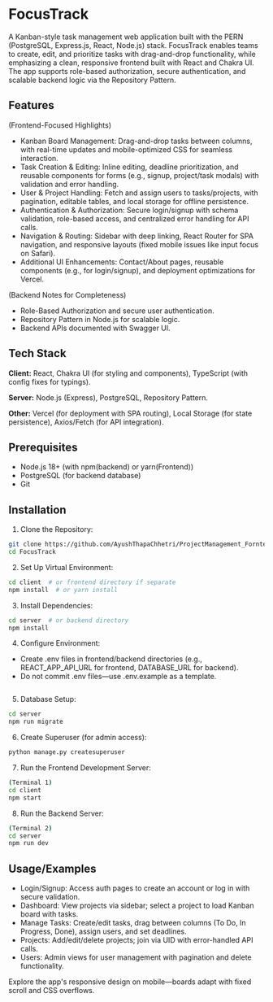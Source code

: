 
# FocusTrack

A Kanban-style task management web application built with the PERN (PostgreSQL, Express.js, React, Node.js) stack. FocusTrack enables teams to create, edit, and prioritize tasks with drag-and-drop functionality, while emphasizing a clean, responsive frontend built with React and Chakra UI. The app supports role-based authorization, secure authentication, and scalable backend logic via the Repository Pattern.


## Features

(Frontend-Focused Highlights)

- Kanban Board Management: Drag-and-drop tasks between columns, with real-time updates and mobile-optimized CSS for seamless interaction.
- Task Creation & Editing: Inline editing, deadline prioritization, and reusable components for forms (e.g., signup, project/task modals) with validation and error handling.
- User & Project Handling: Fetch and assign users to tasks/projects, with pagination, editable tables, and local storage for offline persistence.
- Authentication & Authorization: Secure login/signup with schema validation, role-based access, and centralized error handling for API calls.
- Navigation & Routing: Sidebar with deep linking, React Router for SPA navigation, and responsive layouts (fixed mobile issues like input focus on Safari).
- Additional UI Enhancements: Contact/About pages, reusable components (e.g., for login/signup), and deployment optimizations for Vercel.

(Backend Notes for Completeness)

- Role-Based Authorization and secure user authentication.
- Repository Pattern in Node.js for scalable logic.
- Backend APIs documented with Swagger UI.

## Tech Stack

**Client:** React, Chakra UI (for styling and components), TypeScript (with config fixes for typings).

**Server:** Node.js (Express), PostgreSQL, Repository Pattern.

**Other:** Vercel (for deployment with SPA routing), Local Storage (for state persistence), Axios/Fetch (for API integration).

## Prerequisites
- Node.js 18+ (with npm(backend) or yarn(Frontend))
- PostgreSQL (for backend database)
- Git
## Installation

1. Clone the Repository:
```bash
git clone https://github.com/AyushThapaChhetri/ProjectManagement_Forntend.git
cd FocusTrack
```

2. Set Up Virtual Environment:
```bash
cd client  # or frontend directory if separate
npm install  # or yarn install
```
3. Install Dependencies:
```bash
cd server  # or backend directory
npm install
```
4. Configure Environment:
- Create .env files in frontend/backend directories (e.g., REACT_APP_API_URL for frontend, DATABASE_URL for backend).
- Do not commit .env files—use .env.example as a template.
```bash

```





5. Database Setup:

```bash
cd server
npm run migrate
```

6. Create Superuser (for admin access):
```bash
python manage.py createsuperuser
```

7. Run the Frontend Development Server:

```bash
(Terminal 1)
cd client
npm start
```

8. Run the Backend Server:
```bash
(Terminal 2)
cd server
npm run dev
```



## Usage/Examples

- Login/Signup: Access auth pages to create an account or log in with secure validation.
- Dashboard: View projects via sidebar; select a project to load Kanban board with tasks.
- Manage Tasks: Create/edit tasks, drag between columns (To Do, In Progress, Done), assign users, and set deadlines.
- Projects: Add/edit/delete projects; join via UID with error-handled API calls.
- Users: Admin views for user management with pagination and delete functionality.

Explore the app's responsive design on mobile—boards adapt with fixed scroll and CSS overflows.